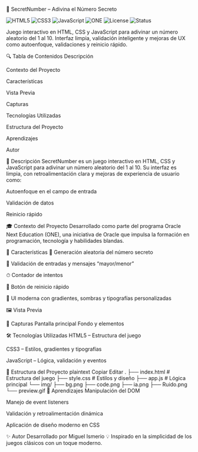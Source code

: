 🎯 SecretNumber – Adivina el Número Secreto
<p align="left"> <img alt="HTML5" src="https://img.shields.io/badge/HTML5-E34F26?logo=html5&logoColor=white"> <img alt="CSS3" src="https://img.shields.io/badge/CSS3-1572B6?logo=css3&logoColor=white"> <img alt="JavaScript" src="https://img.shields.io/badge/JavaScript-F7DF1E?logo=javascript&logoColor=222"> <img alt="ONE" src="https://img.shields.io/badge/Oracle%20Next%20Education-ONE-E2231A?logo=oracle&logoColor=white"> <img alt="License" src="https://img.shields.io/badge/License-MIT-2ea44f"> <img alt="Status" src="https://img.shields.io/badge/Status-Activo-brightgreen"> </p>
Juego interactivo en HTML, CSS y JavaScript para adivinar un número aleatorio del 1 al 10. Interfaz limpia, validación inteligente y mejoras de UX como autoenfoque, validaciones y reinicio rápido.

🔍 Tabla de Contenidos
Descripción

Contexto del Proyecto

Características

Vista Previa

Capturas

Tecnologías Utilizadas

Estructura del Proyecto

Aprendizajes

Autor

📌 Descripción
SecretNumber es un juego interactivo en HTML, CSS y JavaScript para adivinar un número aleatorio del 1 al 10.
Su interfaz es limpia, con retroalimentación clara y mejoras de experiencia de usuario como:

Autoenfoque en el campo de entrada

Validación de datos

Reinicio rápido

🎓 Contexto del Proyecto
Desarrollado como parte del programa Oracle Next Education (ONE), una iniciativa de Oracle que impulsa la formación en programación, tecnología y habilidades blandas.

🚀 Características
🎲 Generación aleatoria del número secreto

📏 Validación de entradas y mensajes “mayor/menor”

⏱ Contador de intentos

🔄 Botón de reinicio rápido

🎨 UI moderna con gradientes, sombras y tipografías personalizadas

🖼️ Vista Previa

📸 Capturas
Pantalla principal	Fondo y elementos

🛠 Tecnologías Utilizadas
HTML5 – Estructura del juego

CSS3 – Estilos, gradientes y tipografías

JavaScript – Lógica, validación y eventos

📂 Estructura del Proyecto
plaintext
Copiar
Editar
.
├── index.html        # Estructura del juego
├── style.css         # Estilos y diseño
├── app.js            # Lógica principal
└── img/
    ├── bg.png
    ├── code.png
    ├── ia.png
    ├── Ruido.png
    └── preview.gif
🧠 Aprendizajes
Manipulación del DOM

Manejo de event listeners

Validación y retroalimentación dinámica

Aplicación de diseño moderno en CSS

✨ Autor
Desarrollado por Miguel Ismerio
💡 Inspirado en la simplicidad de los juegos clásicos con un toque moderno.
